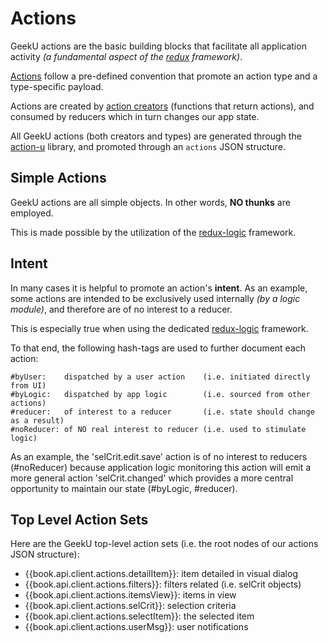 # Actions

GeekU actions are the basic building blocks that facilitate all
application activity *(a fundamental aspect of the
[redux](http://redux.js.org/) framework)*.

[Actions](http://redux.js.org/docs/basics/Actions.html) follow a
pre-defined convention that promote an action type and a type-specific
payload.

Actions are created by [action
creators](http://redux.js.org/docs/basics/Actions.html#action-creators)
(functions that return actions), and consumed by reducers which in
turn changes our app state.

All GeekU actions (both creators and types) are generated through the
[action-u](https://action-u.js.org/) library, and promoted through an
`actions` JSON structure.


## Simple Actions

GeekU actions are all simple objects.  In other words, **NO thunks**
are employed.

This is made possible by the utilization of the
[redux-logic](https://www.npmjs.com/package/redux-logic) framework.


## Intent

In many cases it is helpful to promote an action's **intent**.
As an example, some actions are intended to be exclusively used
internally *(by a logic module)*, and therefore are of no interest
to a reducer.  

This is especially true when using the dedicated
[redux-logic](https://www.npmjs.com/package/redux-logic) framework.

To that end, the following hash-tags are used to further document
each action:

```
#byUser:    dispatched by a user action    (i.e. initiated directly from UI)
#byLogic:   dispatched by app logic        (i.e. sourced from other actions)
#reducer:   of interest to a reducer       (i.e. state should change as a result)
#noReducer: of NO real interest to reducer (i.e. used to stimulate logic)
```

As an example, the 'selCrit.edit.save' action is of no interest to
reducers (#noReducer) because application logic monitoring this action
will emit a more general action 'selCrit.changed' which provides a
more central opportunity to maintain our state (#byLogic, #reducer).


## Top Level Action Sets

Here are the GeekU top-level action sets (i.e. the root nodes of our actions
JSON structure):

- {{book.api.client.actions.detailItem}}:  item detailed in visual dialog
- {{book.api.client.actions.filters}}:     filters related (i.e. selCrit objects)
- {{book.api.client.actions.itemsView}}:   items in view
- {{book.api.client.actions.selCrit}}:     selection criteria
- {{book.api.client.actions.selectItem}}:  the selected item
- {{book.api.client.actions.userMsg}}:     user notifications
